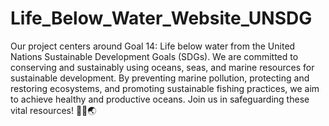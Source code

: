 # Life_Below_Water_Website_UNSDG
 Our project centers around Goal 14: Life below water from the United Nations Sustainable Development Goals (SDGs). We are committed to conserving and sustainably using oceans, seas, and marine resources for sustainable development. By preventing marine pollution, protecting and restoring ecosystems, and promoting sustainable fishing practices, we aim to achieve healthy and productive oceans. Join us in safeguarding these vital resources! 🌊🐋🌏
